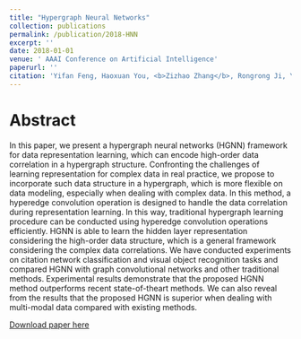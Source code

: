 ```yaml
---
title: "Hypergraph Neural Networks"
collection: publications
permalink: /publication/2018-HNN
excerpt: ''
date: 2018-01-01
venue: ' AAAI Conference on Artificial Intelligence'
paperurl: ''
citation: 'Yifan Feng, Haoxuan You, <b>Zizhao Zhang</b>, Rongrong Ji, Yue Gao. &quot;Hypergraph Neural Networks&quot;. <i>AAAI Conference on Artificial Intelligence</i>, 2019.'
---
```

Abstract
===
In this paper, we present a hypergraph neural networks (HGNN) framework for data representation learning, which can encode high-order data correlation in a hypergraph structure. Confronting the challenges of learning representation for complex data in real practice, we propose to incorporate such data structure in a hypergraph, which is more flexible on data modeling, especially when dealing with complex data. In this method, a hyperedge convolution operation is designed to handle the data correlation during representation learning. In this way, traditional hypergraph learning procedure can be conducted using hyperedge convolution operations efficiently. HGNN is able to learn the hidden layer representation considering the high-order data structure, which is a general framework considering the complex data correlations. We have conducted experiments on citation network classification and visual object recognition tasks and compared HGNN with graph convolutional networks and other traditional methods. Experimental results demonstrate that the proposed HGNN method outperforms recent state-of-theart methods. We can also reveal from the results that the proposed HGNN is superior when dealing with multi-modal data compared with existing methods.

[Download paper here](https://github.com/iMoonLab/HGNN)

